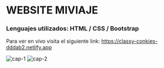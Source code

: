 
<h1 aling="center">WEBSITE MIVIAJE</h1>
<h3 aling="center">Lenguajes utilizados: HTML / CSS / Bootstrap</h3>

Para ver en vivo visita el siguiente link: https://classy-conkies-dddab2.netlify.app

![cap-1](https://user-images.githubusercontent.com/126286018/227401680-d71f391b-8a15-4574-924a-0cd81cc02f14.png)
![cap-2](https://user-images.githubusercontent.com/126286018/227401676-82ca93bd-01a5-4b97-af65-7b12535396a2.png)


